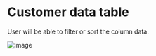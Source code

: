 # Customer data table

User will be able to filter or sort the column data.

![image](https://user-images.githubusercontent.com/107784718/200109354-1d2a494d-d007-4cf5-8438-b10892190d8c.png)
